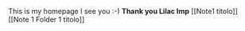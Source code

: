 This is my homepage
I see you :-)
**Thank you Lilac lmp**
[[Note1 titolo]]
[[Note 1 Folder 1 titolo]]

